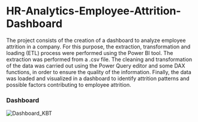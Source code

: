 # HR-Analytics-Employee-Attrition-Dashboard
The project consists of the creation of a dashboard to analyze employee attrition in a company. For this purpose, the extraction, transformation and loading (ETL) process were performed using the Power BI tool. The extraction was performed from a .csv file. The cleaning and transformation of the data was carried out using the Power Query editor and some DAX functions, in order to ensure the quality of the information. Finally, the data was loaded and visualized in a dashboard to identify attrition patterns and possible factors contributing to employee attrition.

### Dashboard
![Dashboard_KBT](https://github.com/kendybt-data/HR-Analytics-Employee-Attrition-Dashboard/assets/89171023/e51429ca-3981-48f3-ac78-6c911592bc2b)
